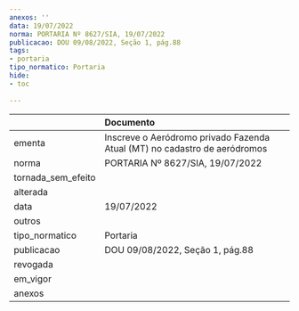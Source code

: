 ```yaml
---
anexos: ''
data: 19/07/2022
norma: PORTARIA Nº 8627/SIA, 19/07/2022
publicacao: DOU 09/08/2022, Seção 1, pág.88
tags:
- portaria
tipo_normatico: Portaria
hide: 
- toc 
 
---
```


|                    | Documento                                                                 |
|:-------------------|:--------------------------------------------------------------------------|
| ementa             | Inscreve o Aeródromo privado Fazenda Atual (MT) no cadastro de aeródromos |
| norma              | PORTARIA Nº 8627/SIA, 19/07/2022                                          |
| tornada_sem_efeito |                                                                           |
| alterada           |                                                                           |
| data               | 19/07/2022                                                                |
| outros             |                                                                           |
| tipo_normatico     | Portaria                                                                  |
| publicacao         | DOU 09/08/2022, Seção 1, pág.88                                           |
| revogada           |                                                                           |
| em_vigor           |                                                                           |
| anexos             |                                                                           |